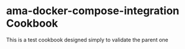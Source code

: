 # ama-docker-compose-integration Cookbook

This is a test cookbook designed simply to validate the parent one
